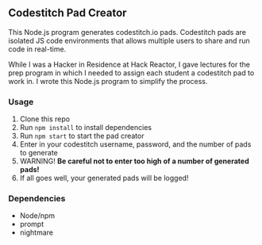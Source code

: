 ## Codestitch Pad Creator

This Node.js program generates codestitch.io pads. Codestitch pads are isolated JS code environments that allows multiple users to share and run code in real-time.

While I was a Hacker in Residence at Hack Reactor, I gave lectures for the prep program in which I needed to assign each student a codestitch pad to work in. I wrote this Node.js program to simplify the process.

### Usage

1. Clone this repo
2. Run `npm install` to install dependencies
3. Run `npm start` to start the pad creator
4. Enter in your codestitch username, password, and the number of pads to generate
5. WARNING! **Be careful not to enter too high of a number of generated pads!**
6. If all goes well, your generated pads will be logged!

### Dependencies

- Node/npm
- prompt
- nightmare